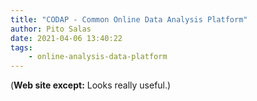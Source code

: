 ```yaml
---
title: "CODAP - Common Online Data Analysis Platform"
author: Pito Salas
date: 2021-04-06 13:40:22
tags:
    - online-analysis-data-platform
---
```



(**Web site except:** Looks really useful.) 
